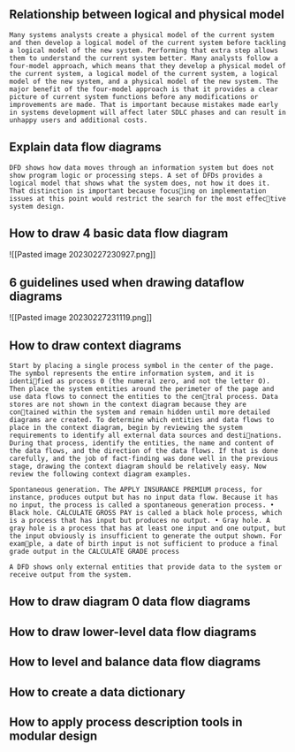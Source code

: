 
## Relationship between logical and physical model
	Many systems analysts create a physical model of the current system and then develop a logical model of the current system before tackling a logical model of the new system. Performing that extra step allows them to understand the current system better. Many analysts follow a four-model approach, which means that they develop a physical model of the current system, a logical model of the current system, a logical model of the new system, and a physical model of the new system. The major benefit of the four-model approach is that it provides a clear picture of current system functions before any modifications or improvements are made. That is important because mistakes made early in systems development will affect later SDLC phases and can result in unhappy users and additional costs.

## Explain data flow diagrams
	DFD shows how data moves through an information system but does not show program logic or processing steps. A set of DFDs provides a logical model that shows what the system does, not how it does it. That distinction is important because focusing on implementation issues at this point would restrict the search for the most effective system design.

## How to draw 4 basic data flow diagram
![[Pasted image 20230227230927.png]]

## 6 guidelines used when drawing dataflow diagrams
![[Pasted image 20230227231119.png]]
## How to draw context diagrams
	Start by placing a single process symbol in the center of the page. The symbol represents the entire information system, and it is identified as process 0 (the numeral zero, and not the letter O). Then place the system entities around the perimeter of the page and use data flows to connect the entities to the central process. Data stores are not shown in the context diagram because they are contained within the system and remain hidden until more detailed diagrams are created. To determine which entities and data flows to place in the context diagram, begin by reviewing the system requirements to identify all external data sources and destinations. During that process, identify the entities, the name and content of the data flows, and the direction of the data flows. If that is done carefully, and the job of fact-finding was done well in the previous stage, drawing the context diagram should be relatively easy. Now review the following context diagram examples.

	Spontaneous generation. The APPLY INSURANCE PREMIUM process, for instance, produces output but has no input data flow. Because it has no input, the process is called a spontaneous generation process. • Black hole. CALCULATE GROSS PAY is called a black hole process, which is a process that has input but produces no output. • Gray hole. A gray hole is a process that has at least one input and one output, but the input obviously is insufficient to generate the output shown. For example, a date of birth input is not sufficient to produce a final grade output in the CALCULATE GRADE process

	A DFD shows only external entities that provide data to the system or receive output from the system.
## How to draw diagram 0 data flow diagrams

## How to draw lower-level data flow diagrams

## How to level and balance data flow diagrams

## How to create a data dictionary

## How to apply process description tools in modular design

